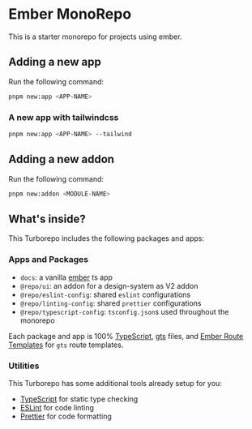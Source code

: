 # Ember MonoRepo

This is a starter monorepo for projects using ember.

## Adding a new app

Run the following command:

```sh
pnpm new:app <APP-NAME>
```

### A new app with tailwindcss

```sh
pnpm new:app <APP-NAME> --tailwind
```

## Adding a new addon

Run the following command:

```sh
pnpm new:addon <MODULE-NAME>
```

## What's inside?

This Turborepo includes the following packages and apps:

### Apps and Packages

- `docs`: a vanilla [ember](https://emberjs.com) ts app
- `@repo/ui`: an addon for a design-system as V2 addon
- `@repo/eslint-config`: shared `eslint` configurations
- `@repo/linting-config`: shared `prettier` configurations
- `@repo/typescript-config`: `tsconfig.json`s used throughout the monorepo

Each package and app is 100% [TypeScript](https://www.typescriptlang.org/), [gts](https://github.com/ember-cli/ember-template-imports) files, and [Ember Route Templates](https://github.com/discourse/ember-route-template) for `gts` route templates.

### Utilities

This Turborepo has some additional tools already setup for you:

- [TypeScript](https://www.typescriptlang.org/) for static type checking
- [ESLint](https://eslint.org/) for code linting
- [Prettier](https://prettier.io) for code formatting
